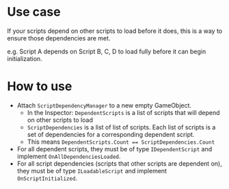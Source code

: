 # Use case
If your scripts depend on other scripts to load before it does, this is a way to ensure those dependencies are met. 

e.g. Script A depends on Script B, C, D to load fully before it can begin initialization.

# How to use
- Attach `ScriptDependencyManager` to a new empty GameObject.
    - In the Inspector: `DependentScripts` is a list of scripts that will depend on other scripts to load
    - `ScriptDependencies` is a list of list of scripts. Each list of scripts is a set of dependencies for a corresponding dependent script.
    - This means `DependentScripts.Count == ScriptDependencies.Count`
- For all dependent scripts, they must be of type `IDependentScript` and implement `OnAllDependenciesLoaded`.
- For all script dependencies (scripts that other scripts are dependent on), they must be of type `ILoadableScript` and implement `OnScriptInitialized`.